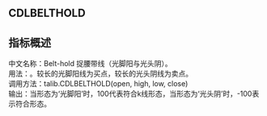 ## CDLBELTHOLD

## 指标概述
中文名称：Belt-hold 捉腰带线（光脚阳与光头阴）。<br>
用法：。较长的光脚阳线为买点，较长的光头阴线为卖点。<br>
调用方法：talib.CDLBELTHOLD(open, high, low, close)<br>
输出：当形态为‘光脚阳’时，100代表符合k线形态，当形态为‘光头阴’时，-100表示符合形态。<br>

